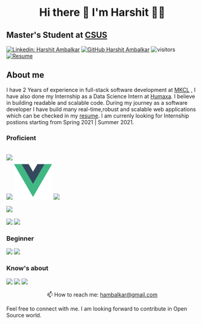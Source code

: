 <h1 align='center'>
  Hi there 👋 I'm Harshit 👨‍💻
</h1>

## Master's Student at <a href="https://www.csus.edu/" target="_blank">CSUS</a>


[![Linkedin: Harshit Ambalkar](https://img.shields.io/badge/-harshit28-blue?style=flat-square&logo=Linkedin&logoColor=white&link=https://www.linkedin.com/in/harshit28/)](https://www.linkedin.com/in/harshit28/)
[![GitHub Harshit Ambalkar](https://img.shields.io/github/followers/harshit28?label=follow&style=social)](https://github.com/harshit28)
![visitors](https://visitor-badge.glitch.me/badge?page_id=harshit28.visitor-badge)
[![Resume](https://img.shields.io/badge/Resume-Download-brightgreen)](https://drive.google.com/file/d/1ct97ggK75ZlYVCWXUEdyTAwgpeHuc-ZI/view?usp=sharing)

## About me

I have 2 Years of experience in full-stack software development at <a href="https://mkcl.org/">MKCL</a> , I have also done my Internship as a Data Science Intern at <a href="https://www.humaxa.com/">Humaxa</a>. I believe in building readable and scalable code. During my journey as a software developer I have build many real-time,robust and scalable web applications which can be checked in my <a href="https://drive.google.com/file/d/1ct97ggK75ZlYVCWXUEdyTAwgpeHuc-ZI/view?usp=sharing">resume</a>. I am currenly looking for Internship postions starting from Spring 2021 | Summer 2021.

### Proficient
<code><a href="https://www.python.org/" target="_blank"> <img height="100" src="https://www.vectorlogo.zone/logos/python/python-ar21.svg"></a></code>
<code><a href="https://www.javascript.com/" target="_blank"> <img height="100" src="https://www.vectorlogo.zone/logos/javascript/javascript-ar21.svg"></a></code> 
<code><a href="https://vuejs.org/" target="_blank"><img height="100" src="https://raw.githubusercontent.com/github/explore/80688e429a7d4ef2fca1e82350fe8e3517d3494d/topics/vue/vue.png"></a></code>
<code><a href="https://www.mongodb.com/" target="_blank"><img height="100" src="https://www.vectorlogo.zone/logos/mongodb/mongodb-icon.svg"></a></code>

<code><a href="https://nodejs.org/en/" target="_blank"><img height="100" src="https://www.vectorlogo.zone/logos/nodejs/nodejs-ar21.svg"></a></code>

<code><a href="https://aws.amazon.com/" target="_blank"><img height="100" src="https://www.vectorlogo.zone/logos/amazon_aws/amazon_aws-ar21.svg"></a></code>
<code><a href="https://www.tensorflow.org/" target="_blank"><img height="100" src="https://www.vectorlogo.zone/logos/tensorflow/tensorflow-ar21.svg"></a></code>

### Beginner

<code><a href="https://reactjs.org/" target="\_blank"><img height="100" src="https://www.vectorlogo.zone/logos/reactjs/reactjs-ar21.svg"></a></code>
<code><a href="https://www.docker.com/" target="\_blank"><img height="100" src="https://www.vectorlogo.zone/logos/docker/docker-icon.svg"></a></code>

### Know's about

<code><a href="https://cloud.google.com/" target="_blank"><img height="100" src="https://www.vectorlogo.zone/logos/google_cloud/google_cloud-icon.svg"></a></code>
<code><a href="https://heroku.com/apps" target="_blank"><img height="100" src="https://www.vectorlogo.zone/logos/heroku/heroku-ar21.svg"></a></code>
<code><a href="https://www.netlify.com/" target="_blank"><img height="100" src="https://www.vectorlogo.zone/logos/netlify/netlify-ar21.svg"></a></code>


<p align='center'>
  📫 How to reach me: <a href='mailto:hambalkar@gmail.com'>hambalkar@gmail.com</a>
</p>
Feel free to connect with me. I am looking forward to contribute in Open Source world.


